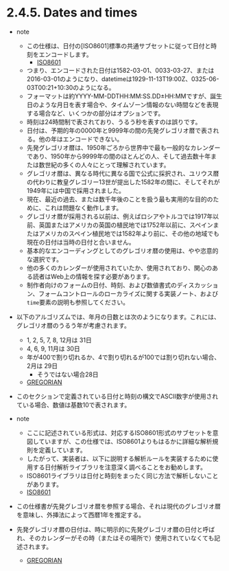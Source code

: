# 2.4.5. Dates and times


- note
    - この仕様は、日付の[ISO8601]標準の共通サブセットに従って日付と時刻をエンコードします。
        - [ISO8601](https://www.w3.org/TR/html/references.html#biblio-iso8601)
    - つまり、エンコードされた日付は1582-03-01、0033-03-27、または2016-03-01のようになり、datetimeは1929-11-13T19:00Z、0325-06-03T00:21+10:30のようになる。
    - フォーマットは約YYYY-MM-DDTHH:MM:SS.DD±HH:MMですが、誕生日のような月日を表す場合や、タイムゾーン情報のない時間などを表現する場合など、いくつかの部分はオプションです。
    - 時刻は24時間制で表されており、うるう秒を表すのは誤りです。
    - 日付は、予期的年の0000年と9999年の間の先発グレゴリオ暦で表される。他の年はエンコードできない。
    - 先発グレゴリオ暦は、1950年ごろから世界中で最も一般的なカレンダーであり、1950年から9999年の間のほとんどの人、そして過去数十年または数世紀の多くの人々にとって理解されています。
    - グレゴリオ暦は、異なる時代に異なる国で公式に採択され、ユリウス暦の代わりに教皇グレゴリー13世が提出した1582年の間に、そしてそれが1949年には中国で採用されました。
    - 現在、最近の過去、または数千年後のことを扱う最も実用的な目的のために、これは問題なく動作します。
    - グレゴリオ暦が採用される以前は、例えばロシアやトルコでは1917年以前、英国またはアメリカの英国の植民地では1752年以前に、スペインまたはアメリカのスペイン植民地では1582年より前に、その他の地域でも現在の日付は当時の日付と合いません。
    - 基本的なエンコーディングとしてのグレゴリオ暦の使用は、やや恣意的な選択です。
    - 他の多くのカレンダーが使用されていたか、使用されており、関心のある読者はWeb上の情報を探す必要があります。
    - 制作者向けのフォームの日付、時刻、および数値書式のディスカッション、フォームコントロールのローカライズに関する実装ノート、および`time`要素の説明も参照してください。


- 以下のアルゴリズムでは、年月の日数とは次のようになります。これには、グレゴリオ暦のうるう年が考慮されます。
    - 1, 2, 5, 7, 8, 12月は 31日
    - 4, 6, 9, 11月は 30日
    - 年が400で割り切れるか、4で割り切れるが100では割り切れない場合、2月は 29日
        - そうではない場合28日
    - [GREGORIAN](https://www.w3.org/TR/html/references.html#biblio-gregorian)
- このセクションで定義されている日付と時刻の構文でASCII数字が使用されている場合、数値は基数10で表されます。

- note
    - ここに記述されている形式は、対応するISO8601形式のサブセットを意図していますが、この仕様では、ISO8601よりもはるかに詳細な解析規則を定義しています。
    - したがって、実装者は、以下に説明する解析ルールを実装するために使用する日付解析ライブラリを注意深く調べることをお勧めします。
    - ISO8601ライブラリは日付と時刻をまったく同じ方法で解析しないことがあります。
    - [ISO8601](https://www.w3.org/TR/html/references.html#biblio-iso8601)

- この仕様書が先発グレゴリオ暦を参照する場合、それは現代のグレゴリオ暦を意味し、外挿法によって西暦1年を推定する。
- 先発グレゴリオ暦の日付は、時に明示的に先発グレゴリオ暦の日付と呼ばれ、そのカレンダーがその時（またはその場所で）使用されていなくても記述されます。
    - [GREGORIAN](https://www.w3.org/TR/html/references.html#biblio-gregorian)
